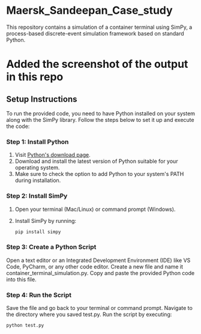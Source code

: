 # Maersk_Sandeepan_Case_study


This repository contains a simulation of a container terminal using SimPy, a process-based discrete-event simulation framework based on standard Python.
# Added the screenshot of the output in this repo

## Setup Instructions

To run the provided code, you need to have Python installed on your system along with the SimPy library. Follow the steps below to set it up and execute the code:

### Step 1: Install Python

1. Visit [Python's download page](https://www.python.org/downloads/).
2. Download and install the latest version of Python suitable for your operating system.
3. Make sure to check the option to add Python to your system's PATH during installation.

### Step 2: Install SimPy

1. Open your terminal (Mac/Linux) or command prompt (Windows).
2. Install SimPy by running:

   ```sh
   pip install simpy
### Step 3: Create a Python Script
Open a text editor or an Integrated Development Environment (IDE) like VS Code, PyCharm, or any other code editor.
Create a new file and name it container_terminal_simulation.py.
Copy and paste the provided Python code into this file.
### Step 4: Run the Script
Save the file and go back to your terminal or command prompt.
Navigate to the directory where you saved test.py.
Run the script by executing:


```sh
python test.py

